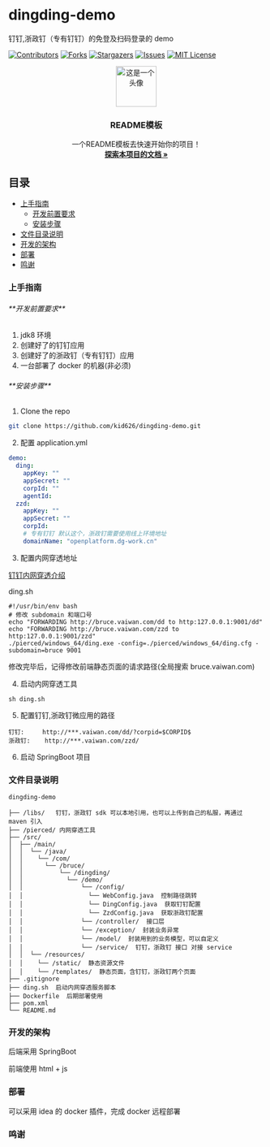 # dingding-demo

钉钉,浙政钉（专有钉钉）的免登及扫码登录的 demo

<!-- PROJECT SHIELDS -->

[![Contributors][contributors-shield]][contributors-url]
[![Forks][forks-shield]][forks-url]
[![Stargazers][stars-shield]][stars-url]
[![Issues][issues-shield]][issues-url]
[![MIT License][license-shield]][license-url]

<!-- PROJECT LOGO -->


<p align="center">
    <a href="https://github.com/kid626/dingding-demo/">
        <img src="https://avatars.githubusercontent.com/u/39028286?s=460&u=18233327fb74b1b9a779bd63ff6e1e63f2fd0f9f&v=4" width="80" height="80" alt="这是一个头像"/>
    </a>
</p>
<h3 align="center">README模板</h3>
<p align="center">
    一个README模板去快速开始你的项目！
<br/>
<a href="https://github.com/kid626/dingding-demo/"><strong>探索本项目的文档 »</strong></a>
</p>

## 目录

- [上手指南](#1)
    - [开发前置要求](#1.1)
    - [安装步骤](#1.2)
- [文件目录说明](#2)
- [开发的架构](#3)
- [部署](#4)
- [鸣谢](#5)

<h3 id="1"> 上手指南 </h3> 

<h6 id="1.1"> **开发前置要求** </h6>

1. jdk8 环境
2. 创建好了的钉钉应用
3. 创建好了的浙政钉（专有钉钉）应用
4. 一台部署了 docker 的机器(非必须)

<h6 id="1.2"> **安装步骤** </h6>

1. Clone the repo

```sh
git clone https://github.com/kid626/dingding-demo.git
```

2. 配置 application.yml

```yml
demo:
  ding:
    appKey: ""
    appSecret: ""
    corpId: ""
    agentId:
  zzd:
    appKey: ""
    appSecret: ""
    corpId:
    # 专有钉钉 默认这个，浙政钉需要使用线上环境地址
    domainName: "openplatform.dg-work.cn"
```

3. 配置内网穿透地址

[钉钉内网穿透介绍](https://developers.dingtalk.com/document/resourcedownload/http-intranet-penetration)

ding.sh

```shell
#!/usr/bin/env bash
# 修改 subdomain 和端口号
echo "FORWARDING http://bruce.vaiwan.com/dd to http:127.0.0.1:9001/dd"
echo "FORWARDING http://bruce.vaiwan.com/zzd to http:127.0.0.1:9001/zzd"
./pierced/windows_64/ding.exe -config=./pierced/windows_64/ding.cfg -subdomain=bruce 9001
```

修改完毕后，记得修改前端静态页面的请求路径(全局搜索 bruce.vaiwan.com)

4. 启动内网穿透工具

```shell
sh ding.sh
```

5. 配置钉钉,浙政钉微应用的路径

```text
钉钉:     http://***.vaiwan.com/dd/?corpid=$CORPID$
浙政钉:    http://***.vaiwan.com/zzd/
```

6. 启动 SpringBoot 项目

<h3 id="2"> 文件目录说明 </h3> 

```
dingding-demo 

├── /libs/   钉钉，浙政钉 sdk 可以本地引用，也可以上传到自己的私服，再通过 maven 引入
├── /pierced/ 内网穿透工具
├── /src/
│  ├── /main/
│  │  └── /java/
│  │    └── /com/
│  │      └── /bruce/
│  │          └── /dingding/
│  │            └── /demo/
│  │                └── /config/
│  │                  └── WebConfig.java  控制路径跳转
│  │                  └── DingConfig.java  获取钉钉配置
│  │                  └── ZzdConfig.java  获取浙政钉配置
│  │                └── /controller/  接口层
│  │                └── /exception/  封装业务异常
│  │                └── /model/  封装用到的业务模型，可以自定义
│  │                └── /service/  钉钉，浙政钉 接口 对接 service
│  │  └── /resources/
│  │    └── /static/  静态资源文件
│  │    └── /templates/  静态页面，含钉钉，浙政钉两个页面
├── .gitignore
├── ding.sh  启动内网穿透服务脚本
├── Dockerfile  后期部署使用
├── pom.xml
└── README.md
```

<h3 id="3"> 开发的架构 </h3> 

<p>后端采用 SpringBoot </p> 
<p>前端使用 html + js</p>

<h3 id="4"> 部署 </h3> 

可以采用 idea 的 docker 插件，完成 docker 远程部署

<h3 id="5"> 鸣谢 </h3> 

<!-- links -->

[contributors-shield]: https://img.shields.io/github/contributors/kid626/dingding-demo.svg?style=flat-square

[contributors-url]: https://github.com/kid626/dingding-demo/graphs/contributors

[forks-shield]: https://img.shields.io/github/forks/kid626/dingding-demo.svg?style=flat-square

[forks-url]: https://github.com/kid626/dingding-demo/network/members

[stars-shield]: https://img.shields.io/github/stars/kid626/dingding-demo.svg?style=flat-square

[stars-url]: https://github.com/kid626/dingding-demo/stargazers

[issues-shield]: https://img.shields.io/github/issues/kid626/dingding-demo.svg?style=flat-square

[issues-url]: https://img.shields.io/github/issues/kid626/dingding-demo.svg

[license-shield]: https://img.shields.io/github/license/kid626/dingding-demo.svg?style=flat-square

[license-url]: https://github.com/kid626/dingding-demo/blob/master/LICENSE.txt


